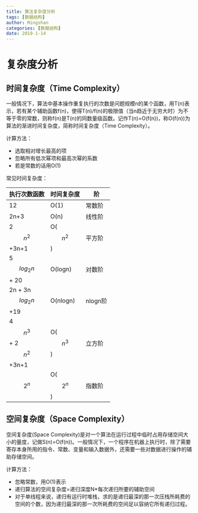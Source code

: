 ```yaml
---
title: 算法复杂度分析
tags: [数据结构]
author: Mingshan
categories: [数据结构]
date: 2019-1-14
---
```


# 复杂度分析

## 时间复杂度（Time Complexity）

一般情况下，算法中基本操作重复执行的次数是问题规模n的某个函数，用T(n)表示，若有某个辅助函数f(n)，使得T(n)/f(n)的极限值（当n趋近于无穷大时）为不等于零的常数，则称f(n)是T(n)的同数量级函数。记作T(n)=O(f(n))，称O(f(n))为算法的渐进时间复杂度，简称时间复杂度（Time Complexity）。

<!-- more -->

计算方法：
- 选取相对增长最高的项 
- 忽略所有低次幂项和最高次幂的系数
- 若是常数的话用O(1)

常见时间复杂度：


执行次数函数               | 时间复杂度   | 阶
---                        |    ---       | ---
12                         |  O(1)        | 常数阶
2n+3                       |  O(n)        | 线性阶
2$$n^2$$+3n+1              |  O($$n^2$$)  | 平方阶
5$$log_2{n}$$ + 20         |  O(logn)     | 对数阶
2n + 3n$$log_2{n}$$ +19    |  O(nlogn)    | nlogn阶
4$$n^3$$ + 2$$n^2$$+3n+1   |  O($$n^3$$)  | 立方阶
$$2^n$$                    |  O($$2^n$$)  | 指数阶


## 空间复杂度（Space Complexity）

空间复杂度(Space Complexity)是对一个算法在运行过程中临时占用存储空间大小的量度，记做S(n)=O(f(n))。一般情况下，一个程序在机器上执行时，除了需要寄存本身所用的指令、常数、变量和输入数据外，还需要一些对数据进行操作的辅助存储空间。

计算方法：

- 忽略常数，用O(1)表示 
- 递归算法的空间复杂度=递归深度N*每次递归所要的辅助空间 
- 对于单线程来说，递归有运行时堆栈，求的是递归最深的那一次压栈所耗费的空间的个数，因为递归最深的那一次所耗费的空间足以容纳它所有递归过程。